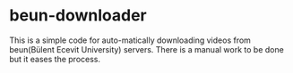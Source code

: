 # beun-downloader
This is a simple code for auto-matically downloading videos from beun(Bülent Ecevit University) servers. There is a manual work to be done but it eases the process.
